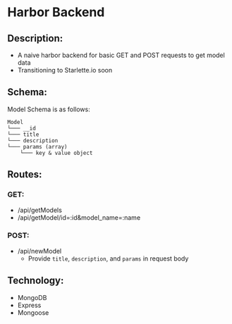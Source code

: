 # Harbor Backend

## Description:
- A naive harbor backend for basic GET and POST requests to get model data
- Transitioning to Starlette.io soon

## Schema:
Model Schema is as follows:
```
Model
└─── __id
└─── title
└─── description
└─── params (array)
    └─── key & value object
```

## Routes:
### GET:
- /api/getModels
- /api/getModel/id=:id&model_name=:name

### POST:
- /api/newModel
  - Provide ```title```, ```description```, and ```params``` in request body 


## Technology:
- MongoDB
- Express
- Mongoose
